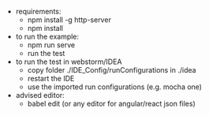 * requirements:
	* npm install -g http-server
	* npm install
* to run the example:
	* npm run serve
	* run the test
* to run the test in webstorm/IDEA
	* copy folder ./IDE_Config/runConfigurations in ./idea
	* restart the IDE
	* use the imported run configurations (e.g. mocha one)
* advised editor:
	* babel edit (or any editor for angular/react json files) 
	
	